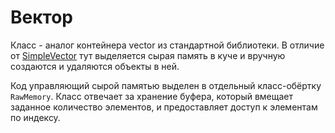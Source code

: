 # Вектор 
Класс - аналог контейнера vector из стандартной библиотеки. В отличие от [SimpleVector](https://github.com/EshUno/cpp-simple-vector) тут выделяется сырая память в куче и вручную создаются и удаляются объекты в ней.

Код управляющий сырой памятью выделен в отдельный класс-обёртку `RawMemory`. Класс отвечает за хранение буфера, который вмещает заданное количество элементов, и предоставляет доступ к элементам по индексу.

